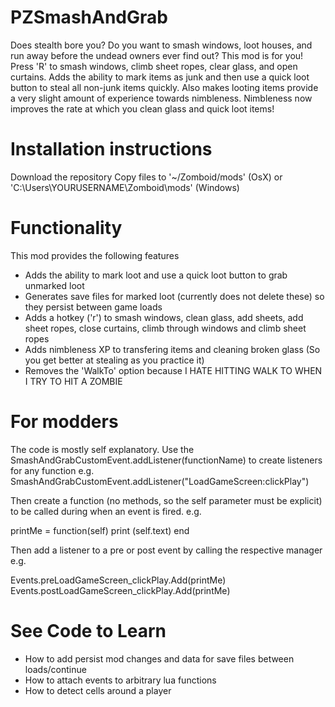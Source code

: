 # PZSmashAndGrab
Does stealth bore you? Do you want to smash windows, loot houses, and run away before the undead owners ever find out? This mod is for you! Press 'R' to smash windows, climb sheet ropes, clear glass, and open curtains. Adds the ability to mark items as junk and then use a quick loot button to steal all non-junk items quickly. Also makes looting items provide a very slight amount of experience towards nimbleness. Nimbleness now improves the rate at which you clean glass and quick loot items!

# Installation instructions
Download the repository
Copy files to '~/Zomboid/mods'  (OsX) or 'C:\Users\YOURUSERNAME\Zomboid\mods' (Windows)

# Functionality
This mod provides the following features

- Adds the ability to mark loot and use a quick loot button to grab unmarked loot
- Generates save files for marked loot (currently does not delete these) so they persist between game loads
- Adds a hotkey ('r') to smash windows, clean glass, add sheets, add sheet ropes, close curtains, climb through windows and climb sheet ropes
- Adds nimbleness XP to transfering items and cleaning broken glass (So you get better at stealing as you practice it)
- Removes the 'WalkTo' option because I HATE HITTING WALK TO WHEN I TRY TO HIT A ZOMBIE

# For modders
The code is mostly self explanatory. Use the SmashAndGrabCustomEvent.addListener(functionName) to create listeners for any function
e.g. SmashAndGrabCustomEvent.addListener("LoadGameScreen:clickPlay")

Then create a function (no methods, so the self parameter must be explicit) to be called during when an event is fired. e.g.

printMe = function(self) 
    print (self.text)
end

Then add a listener to a pre or post event by calling the respective manager e.g.

Events.preLoadGameScreen_clickPlay.Add(printMe)
Events.postLoadGameScreen_clickPlay.Add(printMe)

# See Code to Learn
- How to add persist mod changes and data for save files between loads/continue
- How to attach events to arbitrary lua functions
- How to detect cells around a player
